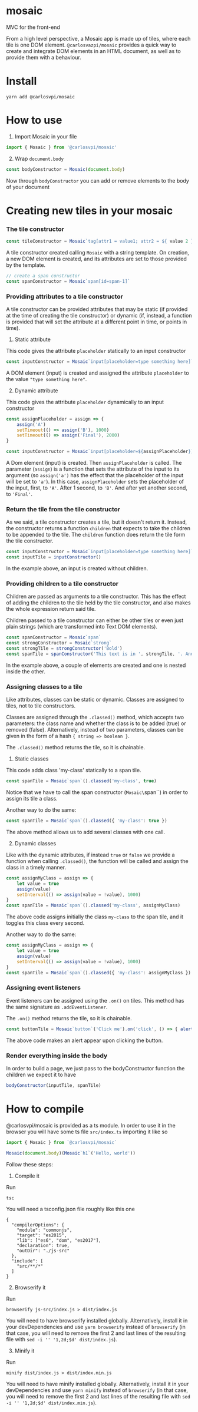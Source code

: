 # mosaic
MVC for the front-end

From a high level perspective, a Mosaic app is made up of tiles, where each tile is one DOM element. `@carlosvazpi/mosaic` provides a quick way to create and integrate DOM elements in an HTML document, as well as to provide them with a behaviour.

# Install

```
yarn add @carlosvpi/mosaic
```

# How to use

1. Import Mosaic in your file

```javascript
import { Mosaic } from '@carlosvpi/mosaic'
```

2. Wrap `document.body`

```javascript
const bodyConstructor = Mosaic(document.body)
```

Now through `bodyConstructor` you can add or remove elements to the body of your document

# Creating new tiles in your mosaic

### The tile constructor

```javascript
const tileConstructor = Mosaic`tag[attr1 = value1; attr2 = ${ value 2 }]`
```

A tile constructor created calling `Mosaic` with a string template. On creation, a new DOM element is created, and its attributes are set to those provided by the template.

```javascript
// create a span constructor
const spanConstructor = Mosaic`span[id=span-1]`
```

### Providing attributes to a tile constructor

A tile constructor can be provided attributes that may be static (if provided at the time of creating the tile constructor) or dynamic (if, instead, a function is provided that will set the attribute at a different point in time, or points in time).

1. Static attribute

This code gives the attribute `placeholder` statically to an input constructor

```javascript
const inputConstructor = Mosaic`input[placeholder=type something here]`
```

A DOM element (input) is created and assigned the attribute `placeholder` to the value `"type something here"`.

2. Dynamic attribute

This code gives the attribute `placeholder` dynamically to an input constructor

```javascript
const assignPlaceholder = assign => {
	assign('A')
	setTimeout(() => assign('B'), 1000)
	setTimeout(() => assign('Final'), 2000)
}

const inputConstructor = Mosaic`input[placeholder=${assignPlaceholder}]`
```

A Dom element (input) is created. Then `assignPlaceholder` is called. The parameter (`assign`) is a function that sets the attribute of the input to its argument (so `assign('a')` has the effect that the placeholder of the input will be set to `'a'`). In this case, `assignPlaceholder` sets the placeholder of the input, first, to `'A'`. After 1 second, to `'B'`. And after yet another second, to `'Final'`.

### Return the tile from the tile constructor

As we said, a tile constructor creates a tile, but it doesn't return it. Instead, the constructor returns a function `children` that expects to take the children to be appended to the tile. The `children` function does return the tile form the tile constructor.

```javascript
const inputConstructor = Mosaic`input[placeholder=type something here]`
const inputTile = inputConstructor()
```

In the example above, an input is created without children.

### Providing children to a tile constructor

Children are passed as arguments to a tile constructor. This has the effect of adding the children to the tile held by the tile constructor, and also makes the whole expression return said tile.

Children passed to a tile constructor can either be other tiles or even just plain strings (which are transformed into Text DOM elements).

```javascript
const spanConstructor = Mosaic`span`
const strongConstructor = Mosaic`strong`
const strongTile = strongConstructor('Bold')
const spanTile = spanConstructor('This text is in ', strongTile, '. And this one is not.')
```

In the example above, a couple of elements are created and one is nested inside the other.

### Assigning classes to a tile

Like attributes, classes can be static or dynamic. Classes are assigned to tiles, not to tile constructors.

Classes are assigned through the `.classed()` method, which accepts two parameters: the class name and whether the class is to be added (true) or removed (false). Alternatively, instead of two parameters, classes can be given in the form of a hash `{ string => boolean }`.

The `.classed()` method returns the tile, so it is chainable.

1. Static classes

This code adds class 'my-class' statically to a span tile.

```javascript
const spanTile = Mosaic`span`().classed('my-class', true)
```

Notice that we have to call the span constructor (`Mosaic\`span\``) in order to assign its tile a class.

Another way to do the same:

```javascript
const spanTile = Mosaic`span`().classed({ 'my-class': true })
```

The above method allows us to add several classes with one call.

2. Dynamic classes

Like with the dynamic attributes, if instead `true` or `false` we provide a function when calling `.classed()`, the function will be called and assign the class in a timely manner.

```javascript
const assignMyClass = assign => {
	let value = true
	assign(value)
	setInterval(() => assign(value = !value), 1000)
}
const spanTile = Mosaic`span`().classed('my-class', assignMyClass)
```

The above code assigns initially the class `my-class` to the span tile, and it toggles this class every second.

Another way to do the same:

```javascript
const assignMyClass = assign => {
	let value = true
	assign(value)
	setInterval(() => assign(value = !value), 1000)
}
const spanTile = Mosaic`span`().classed({ 'my-class': assignMyClass })
```

### Assigning event listeners

Event listeners can be assigned using the `.on()` on tiles. This method has the same signature as `.addEventListener`.

The `.on()` method returns the tile, so it is chainable.

```javascript
const buttonTile = Mosaic`button`('Click me').on('click', () => { alert('Clicked') })
```

The above code makes an alert appear upon clicking the button.

### Render everything inside the body

In order to build a page, we just pass to the bodyConstructor function the children we expect it to have

```javascript
bodyConstructor(inputTile, spanTile)
```

# How to compile

@carlosvpi/mosaic is provided as a ts module. In order to use it in the browser you will have some ts file `src/index.ts` importing it like so

```javascript
import { Mosaic } from `@carlosvpi/mosaic`

Mosaic(document.body)(Mosaic`h1`('Hello, world'))
```

Follow these steps:

1. Compile it

Run

```
tsc
```

You will need a tsconfig.json file roughly like this one

```
{
  "compilerOptions": {
    "module": "commonjs",
    "target": "es2015",
    "lib": ["es6", "dom", "es2017"],
    "declaration": true,
    "outDir": "./js-src"
  },
  "include": [
    "src/**/*"
  ]
}
```

2. Browserify it

Run

```
browserify js-src/index.js > dist/index.js
```

You will need to have browserify installed globally. Alternatively, install it in your devDependencies and use `yarn browserify` instead of `browserify` (in that case, you will need to remove the first 2 and last lines of the resulting file with `sed -i '' '1,2d;$d' dist/index.js`).

3. Minify it

Run

```
minify dist/index.js > dist/index.min.js
```

You will need to have minify installed globally. Alternatively, install it in your devDependencies and use `yarn minify` instead of `browserify` (in that case, you will need to remove the first 2 and last lines of the resulting file with `sed -i '' '1,2d;$d' dist/index.min.js`).
